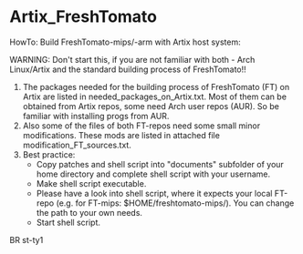 # Artix_FreshTomato
HowTo: Build FreshTomato-mips/-arm with Artix host system:

WARNING: Don't start this, if you are not familiar with both - Arch Linux/Artix and the standard building process of FreshTomato!!

1. The packages needed for the building process of FreshTomato (FT) on Artix are listed in needed_packages_on_Artix.txt.
   Most of them can be obtained from Artix repos, some need Arch user repos (AUR). So be familiar with installing progs from AUR.
2. Also some of the files of both FT-repos need some small minor modifications. These mods are listed in attached file
   modification_FT_sources.txt.
3. Best practice:
   - Copy patches and shell script into "documents" subfolder of your home directory and complete shell script with your username.
   - Make shell script executable.
   - Please have a look into shell script, where it expects your local FT-repo (e.g. for FT-mips: $HOME/freshtomato-mips/). You can change the path to your own needs.
   - Start shell script. 

BR
st-ty1

